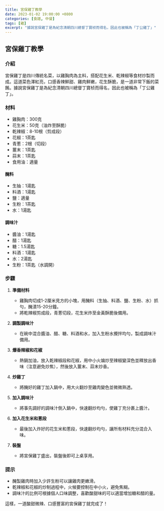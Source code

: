 ```yaml
---
title: 宮保雞丁教學
date: 2023-01-02 19:00:00 +0800
categories: [食譜, 中餐]
tags: [雞] 
excerpt: "據說宮保雞丁是為紀念清朝四川總督丁寶桢而得名，因此也被稱為「丁公雞丁」"
---
```


## 宮保雞丁教學

### 介紹
宮保雞丁是四川傳統名菜，以雞胸肉為主料，搭配花生米、乾辣椒等食材炒製而成。這道菜色澤紅亮，口感香辣鮮甜、雞肉鮮嫩，花生酥脆，是一道非常下飯的菜餚。據說宮保雞丁是為紀念清朝四川總督丁寶桢而得名，因此也被稱為「丁公雞丁」。

### 材料
- 雞胸肉：300克
- 花生米：50克（油炸至酥脆）
- 乾辣椒：8-10根（剪成段）
- 花椒：1茶匙
- 青蔥：2根（切段）
- 薑末：1茶匙
- 蒜末：1茶匙
- 食用油：適量

#### 醃料
- 生抽：1湯匙
- 料酒：1湯匙
- 鹽：適量
- 生粉：1茶匙
- 水：1湯匙

#### 調味汁
- 醬油：1湯匙
- 醋：1湯匙
- 糖：1.5湯匙
- 料酒：1湯匙
- 水：2湯匙
- 生粉：1茶匙（水調開）

### 步驟

1. **準備材料**  
   - 雞胸肉切成1-2厘米見方的小塊，用醃料（生抽、料酒、鹽、生粉、水）抓勻，醃漬15-20分鐘。
   - 將乾辣椒剪成段，青蔥切段，花生米炸至金黃酥脆後備用。

2. **調製調味汁**  
   - 在碗中混合醬油、醋、糖、料酒和水，加入生粉水攪拌均勻，製成調味汁備用。

3. **爆香辣椒和花椒**  
   - 熱鍋加油，放入乾辣椒段和花椒，用中小火煸炒至辣椒變深色並釋放出香味（注意避免炒焦），然後放入薑末、蒜末炒香。

4. **炒雞丁**  
   - 將醃好的雞丁加入鍋中，用大火翻炒至雞肉變色並微微熟透。

5. **加入調味汁**  
   - 將事先調好的調味汁倒入鍋中，快速翻炒均勻，使雞丁充分裹上醬汁。

6. **加入花生米和蔥段**  
   - 最後加入炸好的花生米和蔥段，快速翻炒均勻，讓所有材料充分混合入味。

7. **裝盤**  
   - 將宮保雞丁盛出，裝盤後即可上桌享用。

### 提示
- 醃製雞肉時加入少許生粉可以讓雞肉更嫩滑。
- 乾辣椒和花椒的炒制過程中，火候要控制在中小火，避免焦糊。
- 調味汁的比例可根據個人口味調整，喜歡酸甜味的可以適當增加糖和醋的量。

這樣，一道酸甜微辣、口感豐富的宮保雞丁就完成了！
